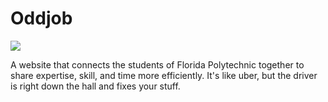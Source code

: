 # Oddjob

![](https://imgur.com/a/eAXx2Ql)

A website that connects the students of Florida Polytechnic together to share expertise, skill, and time more efficiently. It's like uber, but the driver is right down the hall and fixes your stuff.


